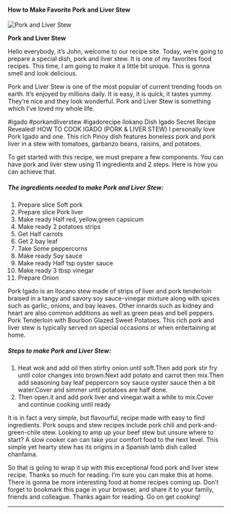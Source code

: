             

#### How to Make Favorite Pork and Liver Stew

![Pork and Liver Stew](https://img-global.cpcdn.com/recipes/99285c54b6c46713/751x532cq70/pork-and-liver-stew-recipe-main-photo.jpg)

**Pork and Liver Stew**

Hello everybody, it’s John, welcome to our recipe site. Today, we’re going to prepare a special dish, pork and liver stew. It is one of my favorites food recipes. This time, I am going to make it a little bit unique. This is gonna smell and look delicious.

Pork and Liver Stew is one of the most popular of current trending foods on earth. It’s enjoyed by millions daily. It is easy, it is quick, it tastes yummy. They’re nice and they look wonderful. Pork and Liver Stew is something which I’ve loved my whole life.

#igado #porkandliverstew #igadorecipe Ilokano Dish Igado Secret Recipe Revealed! HOW TO COOK IGADO (PORK & LIVER STEW) I personally love Pork Igado and one. This rich Pinoy dish features boneless pork and pork liver in a stew with tomatoes, garbanzo beans, raisins, and potatoes.

To get started with this recipe, we must prepare a few components. You can have pork and liver stew using 11 ingredients and 2 steps. Here is how you can achieve that.

##### The ingredients needed to make Pork and Liver Stew:

1.  Prepare slice Soft pork
2.  Prepare slice Pork liver
3.  Make ready Half red, yellow,green capsicum
4.  Make ready 2 potatoes strips
5.  Get Half carrots
6.  Get 2 bay leaf
7.  Take Some peppercorns
8.  Make ready Soy sauce
9.  Make ready Half tsp oyster sauce
10.  Make ready 3 tbsp vinegar
11.  Prepare Onion

Pork Igado is an Ilocano stew made of strips of liver and pork tenderloin braised in a tangy and savory soy sauce-vinegar mixture along with spices such as garlic, onions, and bay leaves. Other innards such as kidney and heart are also common additions as well as green peas and bell peppers. Pork Tenderloin with Bourbon Glazed Sweet Potatoes. This rich pork and liver stew is typically served on special occasions or when entertaining at home.

##### Steps to make Pork and Liver Stew:

1.  Heat wok and add oil then stirfry onion until soft.Then add pork stir fry until color changes into brown.Next add potato and carrot then mix.Then add seasoning bay leaf peppercorn soy sauce oyster sauce then a bit water.Cover and simmer until potatoes are half done.
2.  Then open.it and add pork liver and vinegar.wait a while to mix.Cover and continue cooking until ready

It is in fact a very simple, but flavourful, recipe made with easy to find ingredients. Pork soups and stew recipes include pork chili and pork-and-green-chile stew. Looking to amp up your beef stew but unsure where to start? A slow cooker can can take your comfort food to the next level. This simple yet hearty stew has its origins in a Spanish lamb dish called chanfaina.

So that is going to wrap it up with this exceptional food pork and liver stew recipe. Thanks so much for reading. I’m sure you can make this at home. There is gonna be more interesting food at home recipes coming up. Don’t forget to bookmark this page in your browser, and share it to your family, friends and colleague. Thanks again for reading. Go on get cooking!

* * *